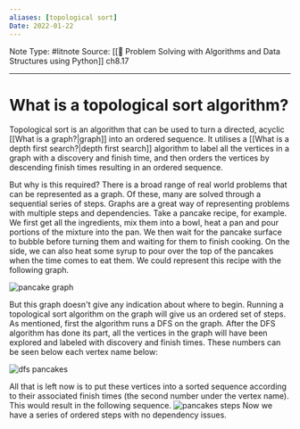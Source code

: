 ```yaml
---
aliases: [topological sort]
Date: 2022-01-22
---
```

Note Type: #litnote
Source: [[📖 Problem Solving with Algorithms and Data Structures using Python]] ch8.17

---
# What is a topological sort algorithm?
Topological sort is an algorithm that can be used to turn a directed, acyclic [[What is a graph?|graph]] into an ordered sequence. It utilises a [[What is a depth first search?|depth first search]] algorithm to label all the vertices in a graph with a discovery and finish time, and then orders the vertices by descending finish times resulting in an ordered sequence.

But why is this required? There is a broad range of real world problems that can be represented as a graph. Of these, many are solved through a sequential series of steps. Graphs are a great way of representing problems with multiple steps and dependencies. Take a pancake recipe, for example. We first get all the ingredients, mix them into a bowl, heat a pan and pour portions of the mixture into the pan. We then wait for the pancake surface to bubble before turning them and waiting for them to finish cooking. On the side, we can also heat some syrup to pour over the top of the pancakes when the time comes to eat them. We could represent this recipe with the following graph.

![pancake graph](https://runestone.academy/ns/books/published/pythonds/_images/pancakes.png)

But this graph doesn't give any indication about where to begin. Running a topological sort algorithm on the graph will give us an ordered set of steps. As mentioned, first the algorithm runs a DFS on the graph. After the DFS algorithm has done its part, all the vertices in the graph will have been explored and labeled with discovery and finish times. These numbers can be seen below each vertex name below:

![dfs pancakes](https://runestone.academy/ns/books/published/pythonds/_images/pancakesDFS.png)

All that is left now is to put these vertices into a sorted sequence according to their associated finish times (the second number under the vertex name). This would result in the following sequence.
![pancakes steps](https://runestone.academy/ns/books/published/pythonds/_images/pancakesTS.png)
Now we have a series of ordered steps with no dependency issues.